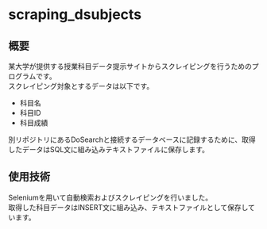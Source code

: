 # scraping_dsubjects
## 概要
某大学が提供する授業科目データ提示サイトからスクレイピングを行うためのプログラムです。  
スクレイピング対象とするデータは以下です。  

- 科目名
- 科目ID
- 科目成績

別リポジトリにあるDoSearchと接続するデータベースに記録するために、取得したデータはSQL文に組み込みテキストファイルに保存します。

## 使用技術
Seleniumを用いて自動検索およびスクレイピングを行いました。  
取得した科目データはINSERT文に組み込み、テキストファイルとして保存しています。
